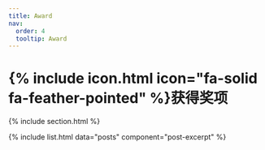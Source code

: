 ```yaml
---
title: Award
nav:
  order: 4
  tooltip: Award
---
```


# {% include icon.html icon="fa-solid fa-feather-pointed" %}获得奖项

{% include section.html %}

{% include list.html data="posts" component="post-excerpt" %}
